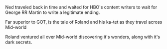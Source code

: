 Ned traveled back in time and waited for HBO's content writers to wait for
George RR Martin to write a legitimate ending.

Far superior to GOT, is the tale of Roland and his ka-tet as they travel across
Mid-world

Roland ventured all over Mid-world discovering it's wonders, along with it's dark secrets.
